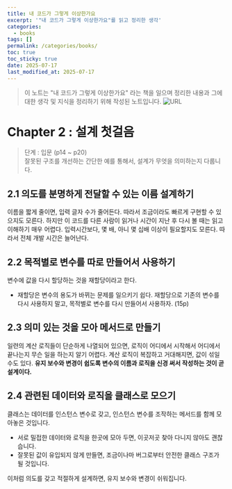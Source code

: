 ```yaml
---
title: 내 코드가 그렇게 이상한가요
excerpt: '"내 코드가 그렇게 이상한가요"를 읽고 정리한 생각'
categories:
  - books
tags: []
permalink: /categories/books/
toc: true
toc_sticky: true
date: 2025-07-17
last_modified_at: 2025-07-17
---
```

> 이 노트는 "내 코드가 그렇게 이상한가요" 라는 책을 일으며 정리한 내용과 그에 대한 생각 및 지식을 정리하기 위해 작성된 노트입니다.
![URL](https://contents.kyobobook.co.kr/sih/fit-in/458x0/pdt/9788966263998.jpg)


# Chapter 2 : 설계 첫걸음
>단계 : 입문 (p14 ~ p20)  
  잘못된 구조를 개선하는 간단한 예를 통해서, 설계가 무엇을 의미하는지 다룹니다.

## 2.1 의도를 분명하게 전달할 수 있는 이름 설계하기
 이름을 짧게 줄이면, 입력 글자 수가 줄어든다. 따라서 조금이라도 빠르게 구현할 수 있으지도 모른다. 하지만 이 코드를 다른 사람이 읽거나 시간이 지난 후 다시 볼 때는 읽고 이해하기 매우 어렵다. 입력시간보다, 몇 배, 아니 몇 십배 이상이 필요할지도 모른다. 따라서 전체 개발 시간은 늘어난다.

## 2.2 목적별로 변수를 따로 만들어서 사용하기
변수에 값을 다시 할당하는 것을 재할당이라고 한다.  
- 재할당은 변수의 용도가 바뀌는 문제를 일으키기 쉽다. 재할당으로 기존의 변수를 다시 사용하지 말고, 목적별로 변수를 다시 만들어서 사용하자. (15p)
  
## 2.3 의미 있는 것을 모아 메서드로 만들기  
일련의 계산 로직들이 단순하게 나열되어 있으면, 로직이 어디에서 시작해서 어디에서 끝나는지 무슨 일을 하는지 알기 어렵다. 계산 로직이 복잡하고 거대해지면, 값이 섞일 수도 있다.  **유지 보수와 변경이 쉽도록 변수의 이름과 로직을 신경 써서 작성하는 것이 곧 설계이다.**
  
## 2.4 관련된 데이터와 로직을 클래스로 모으기
클래스는 데이터를 인스턴스 변수로 갖고, 인스턴스 변수를 조작하는 메서드를 함께 모아놓은 것입니다. 
- 서로 밀접한 데이터와 로직을 한곳에 모아 두면, 이곳저곳 찾아 다니지 않아도 괜찮습니다.
- 잘못된 값이 유입되지 않게 만들면, 조금이나마 버그로부터 안전한 클래스 구조가 될 것입니다.		

이처럼 의도를 갖고 적절하게 설계하면, 유지 보수와 변경이 쉬워집니다.
